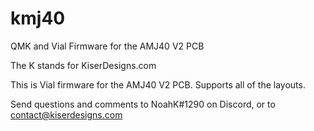# kmj40

QMK and Vial Firmware for the AMJ40 V2 PCB

The K stands for KiserDesigns.com

This is Vial firmware for the AMJ40 V2 PCB. Supports all of the layouts.

Send questions and comments to NoahK#1290 on Discord, or to contact@kiserdesigns.com

